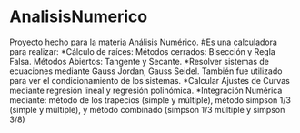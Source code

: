 # AnalisisNumerico
Proyecto hecho para la materia Análisis Numérico. 
#Es una calculadora para realizar:
  *Cálculo de raíces: Métodos cerrados: Bisección y Regla Falsa.  Métodos Abiertos: Tangente y Secante.
  *Resolver sistemas de ecuaciones mediante Gauss Jordan, Gauss Seidel. También fue utilizado para ver el condicionamiento de los sistemas.
  *Calcular Ajustes de Curvas mediante regresión lineal y regresión polinómica.
  *Integración Numérica mediante: método de los trapecios (simple y múltiple), método simpson 1/3 (simple y múltiple), y método combinado (simpson 1/3 múltiple y simpson 3/8)
